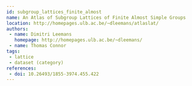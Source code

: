 ```yaml
---
id: subgroup_lattices_finite_almost
name: An Atlas of Subgroup Lattices of Finite Almost Simple Groups
location: http://homepages.ulb.ac.be/~dleemans/atlaslat/
authors:
 - name: Dimitri Leemans
   homepage: http://homepages.ulb.ac.be/~dleemans/
 - name: Thomas Connor
tags:
 - lattice
 - dataset (category)
references:
 - doi: 10.26493/1855-3974.455.422
---
```


